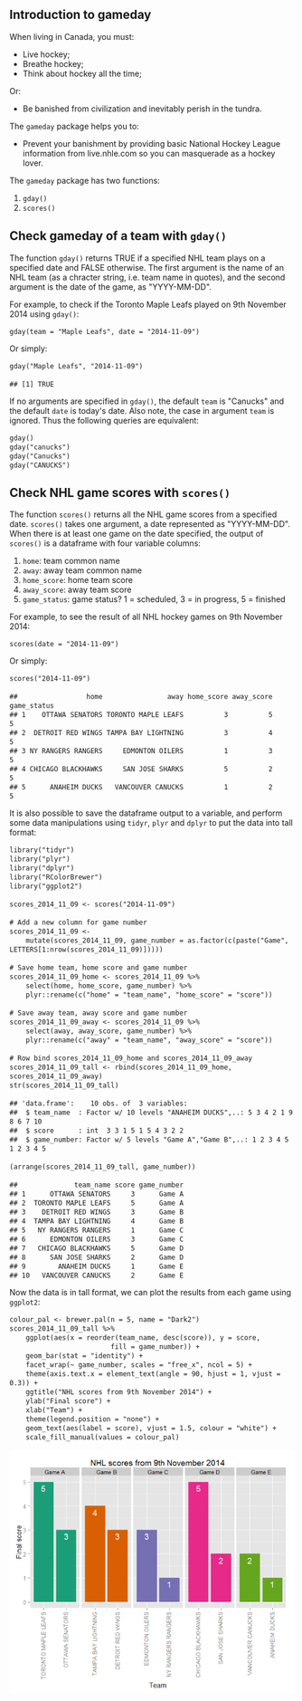 Introduction to gameday
-----------------------

When living in Canada, you must:

-   Live hockey;
-   Breathe hockey;
-   Think about hockey all the time;

Or:

-   Be banished from civilization and inevitably perish in the tundra.

The `gameday` package helps you to:

-   Prevent your banishment by providing basic National Hockey League
    information from live.nhle.com so you can masquerade as a hockey
    lover.

The `gameday` package has two functions:

1.  `gday()`
2.  `scores()`

Check gameday of a team with `gday()`
-------------------------------------

The function `gday()` returns TRUE if a specified NHL team plays on a
specified date and FALSE otherwise. The first argument is the name of an
NHL team (as a chracter string, i.e. team name in quotes), and the
second argument is the date of the game, as "YYYY-MM-DD".

For example, to check if the Toronto Maple Leafs played on 9th November
2014 using `gday()`:

    gday(team = "Maple Leafs", date = "2014-11-09")

Or simply:

    gday("Maple Leafs", "2014-11-09")

    ## [1] TRUE

If no arguments are specified in `gday()`, the default `team` is
"Canucks" and the default `date` is today's date. Also note, the case in
argument `team` is ignored. Thus the following queries are equivalent:

    gday()
    gday("canucks")
    gday("Canucks")
    gday("CANUCKS")

Check NHL game scores with `scores()`
-------------------------------------

The function `scores()` returns all the NHL game scores from a specified
date. `scores()` takes one argument, a date represented as "YYYY-MM-DD".
When there is at least one game on the date specified, the output of
`scores()` is a dataframe with four variable columns:

1.  `home`: team common name
2.  `away`: away team common name
3.  `home_score`: home team score
4.  `away_score`: away team score
5.  `game_status`: game status? 1 = scheduled, 3 = in progress, 5 =
    finished

For example, to see the result of all NHL hockey games on 9th November
2014:

    scores(date = "2014-11-09")

Or simply:

    scores("2014-11-09")

    ##                 home                away home_score away_score game_status
    ## 1    OTTAWA SENATORS TORONTO MAPLE LEAFS          3          5           5
    ## 2  DETROIT RED WINGS TAMPA BAY LIGHTNING          3          4           5
    ## 3 NY RANGERS RANGERS     EDMONTON OILERS          1          3           5
    ## 4 CHICAGO BLACKHAWKS     SAN JOSE SHARKS          5          2           5
    ## 5      ANAHEIM DUCKS   VANCOUVER CANUCKS          1          2           5

It is also possible to save the dataframe output to a variable, and
perform some data manipulations using `tidyr`, `plyr` and `dplyr` to put
the data into tall format:

    library("tidyr")
    library("plyr")
    library("dplyr")
    library("RColorBrewer")
    library("ggplot2")

    scores_2014_11_09 <- scores("2014-11-09")

    # Add a new column for game number
    scores_2014_11_09 <- 
        mutate(scores_2014_11_09, game_number = as.factor(c(paste("Game", LETTERS[1:nrow(scores_2014_11_09)]))))

    # Save home team, home score and game number
    scores_2014_11_09_home <- scores_2014_11_09 %>%
        select(home, home_score, game_number) %>%
        plyr::rename(c("home" = "team_name", "home_score" = "score"))

    # Save away team, away score and game number
    scores_2014_11_09_away <- scores_2014_11_09 %>%
        select(away, away_score, game_number) %>%
        plyr::rename(c("away" = "team_name", "away_score" = "score"))

    # Row bind scores_2014_11_09_home and scores_2014_11_09_away
    scores_2014_11_09_tall <- rbind(scores_2014_11_09_home, scores_2014_11_09_away)
    str(scores_2014_11_09_tall)

    ## 'data.frame':    10 obs. of  3 variables:
    ##  $ team_name  : Factor w/ 10 levels "ANAHEIM DUCKS",..: 5 3 4 2 1 9 8 6 7 10
    ##  $ score      : int  3 3 1 5 1 5 4 3 2 2
    ##  $ game_number: Factor w/ 5 levels "Game A","Game B",..: 1 2 3 4 5 1 2 3 4 5

    (arrange(scores_2014_11_09_tall, game_number))

    ##              team_name score game_number
    ## 1      OTTAWA SENATORS     3      Game A
    ## 2  TORONTO MAPLE LEAFS     5      Game A
    ## 3    DETROIT RED WINGS     3      Game B
    ## 4  TAMPA BAY LIGHTNING     4      Game B
    ## 5   NY RANGERS RANGERS     1      Game C
    ## 6      EDMONTON OILERS     3      Game C
    ## 7   CHICAGO BLACKHAWKS     5      Game D
    ## 8      SAN JOSE SHARKS     2      Game D
    ## 9        ANAHEIM DUCKS     1      Game E
    ## 10   VANCOUVER CANUCKS     2      Game E

Now the data is in tall format, we can plot the results from each game
using `ggplot2`:

    colour_pal <- brewer.pal(n = 5, name = "Dark2")
    scores_2014_11_09_tall %>%
        ggplot(aes(x = reorder(team_name, desc(score)), y = score, 
                             fill = game_number)) +         
        geom_bar(stat = "identity") +
        facet_wrap(~ game_number, scales = "free_x", ncol = 5) +
        theme(axis.text.x = element_text(angle = 90, hjust = 1, vjust = 0.3)) +
        ggtitle("NHL scores from 9th November 2014") +
        ylab("Final score") +
        xlab("Team") +
        theme(legend.position = "none") +
        geom_text(aes(label = score), vjust = 1.5, colour = "white") +
        scale_fill_manual(values = colour_pal)

![](overview_files/figure-markdown_strict/ggplot_scores_2014_11_09-1.png)
